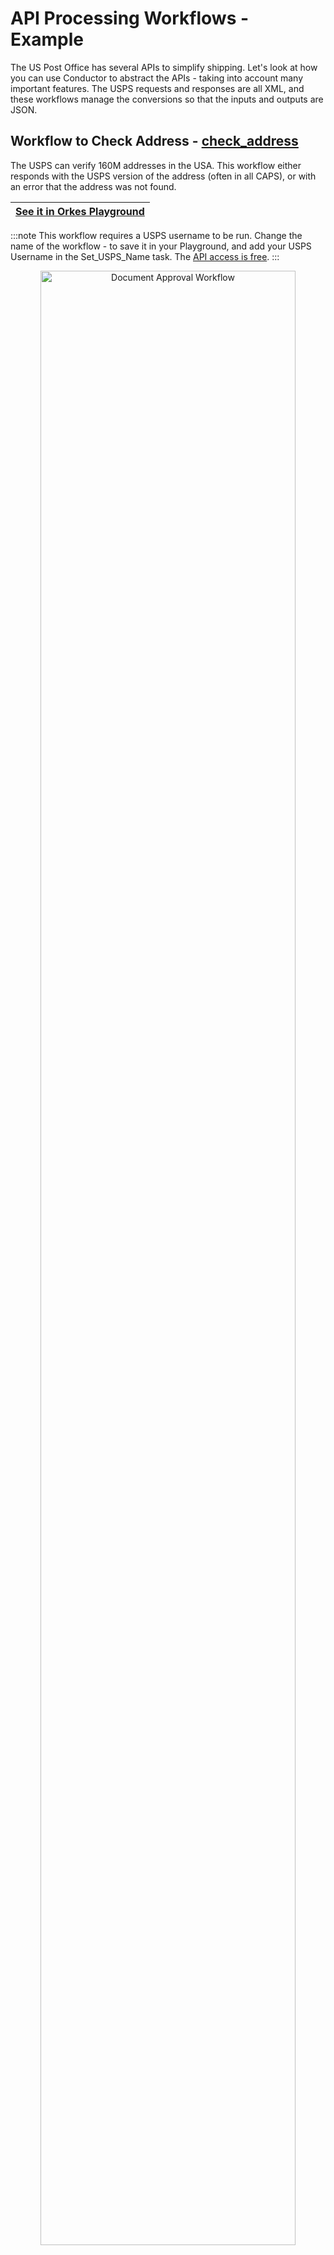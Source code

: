 
# API Processing Workflows - Example

The US Post Office has several APIs to simplify shipping. Let's look at how you can use Conductor to abstract the APIs - taking into account many important features. The USPS requests and responses are all XML, and these workflows manage the conversions so that the inputs and outputs are JSON.

## Workflow to Check Address - [check_address](https://github.com/conductor-sdk/conductor-examples/blob/main/US_post_office/check_address.json)

The USPS can verify 160M addresses in the USA.  This workflow either responds with the USPS version of the address (often in all CAPS), or with an error that the address was not found.


| [See it in Orkes Playground](https://play.orkes.io/workflowDef/check_address/1) |
|---------------------------------------------------------------------------------| 

:::note
This workflow requires a USPS username to be run.  Change the name of the workflow - to save it in your Playground, and add your USPS Username in the Set_USPS_Name task. The [API access is free](https://www.usps.com/business/web-tools-apis/).
:::

<p align="center"><img src="/content/img/check-address.jpg" alt="Document Approval Workflow" width="90%" height="auto" style={{paddingBottom: 40, paddingTop: 40}} /></p>

Sample input:

 ```json
{
  "street": "100 Winchester Circle",
  "city": "Los Gatos",
  "state": "CA"
}
 ```

## Workflow to Check Postage Rates - [**postage_rate**](https://github.com/conductor-sdk/conductor-examples/blob/main/US_post_office/postage_rate.json)

Given a `toZip` and `fromZip`, and some dimensions of the box (and the shipping type), this workflow will output the price for that shipping type.

| [See it in Orkes Playground](https://play.orkes.io/workflowDef/postage_rate/1) |
|--------------------------------------------------------------------------------| 

:::note
This workflow requires a USPS username to be run.  Change the name of the workflow - to save it in your Playground, and add your USPS Username in the Set_USPS_Name task. The [API access is free](https://www.usps.com/business/web-tools-apis/).
:::

<p align="center"><img src="/content/img/postage-rate.jpg" alt="Document Approval Workflow" width="60%" height="auto" style={{paddingBottom: 40, paddingTop: 40}} /></p>

Sample input:
```json
{
  "service": "priority",
  "zipFrom": "04046",
  "zipTo": "98260",
  "pounds": 20,
  "ounces": 0,
  "container": "variable",
  "width": 12,
  "height": 12,
  "length": 12
}
```

Run this workflow multiple times inside a fork to obtain mailing rates for different services (E.g., compare ground vs. priority vs. express by calling this workflow asynchronously 3 times).